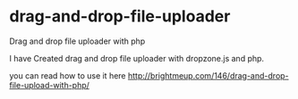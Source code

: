 # drag-and-drop-file-uploader
Drag and drop file uploader with php

I have Created drag and drop file uploader with dropzone.js and php.

you can read how to  use it here http://brightmeup.com/146/drag-and-drop-file-upload-with-php/
